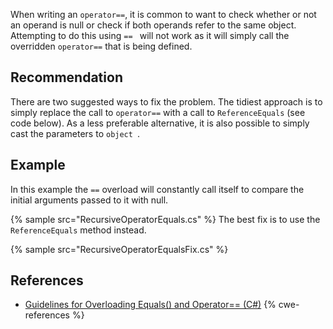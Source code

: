 When writing an `operator==`, it is common to want to check whether or not an operand is null or check if both operands refer to the same object. Attempting to do this using `== ` will not work as it will simply call the overridden `operator==` that is being defined.


## Recommendation
There are two suggested ways to fix the problem. The tidiest approach is to simply replace the call to `operator==` with a call to `ReferenceEquals` (see code below). As a less preferable alternative, it is also possible to simply cast the parameters to `object `.


## Example
In this example the `==` overload will constantly call itself to compare the initial arguments passed to it with null.

{% sample src="RecursiveOperatorEquals.cs" %}
The best fix is to use the `ReferenceEquals` method instead.

{% sample src="RecursiveOperatorEqualsFix.cs" %}

## References
* [Guidelines for Overloading Equals() and Operator== (C\#)](http://msdn.microsoft.com/en-us/library/ms173147%28VS.80%29.aspx)
{% cwe-references %}
